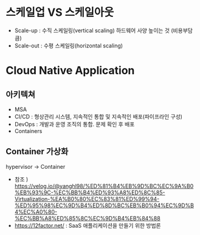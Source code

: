 
# 스케일업 VS 스케일아웃
- Scale-up : 수직 스케일링(vertical scaling) 하드웨어 사양 높이는 것 (비용부담 큼)
- Scale-out : 수평 스케일링(horizontal scaling) 

# Cloud Native Application
## 아키텍쳐
- MSA
- CI/CD : 형상관리 시스템, 지속적인 통합 및 지속적인 배포(파이프라인 구성)
- DevOps : 개발과 운영 조직의 통합. 문제 확인 후 배포
- Containers 

## Container 가상화
hypervisor -> Container 
- 참조 ) https://velog.io/@yanghl98/%ED%81%B4%EB%9D%BC%EC%9A%B0%EB%93%9C-%EC%BB%B4%ED%93%A8%ED%8C%85-Virtualization-%EA%B0%80%EC%83%81%ED%99%94-%ED%95%98%EC%9D%B4%ED%8D%BC%EB%B0%94%EC%9D%B4%EC%A0%80-%EC%BB%A8%ED%85%8C%EC%9D%B4%EB%84%88
- https://12factor.net/ : SaaS 애플리케이션을 만들기 위한 방법론
